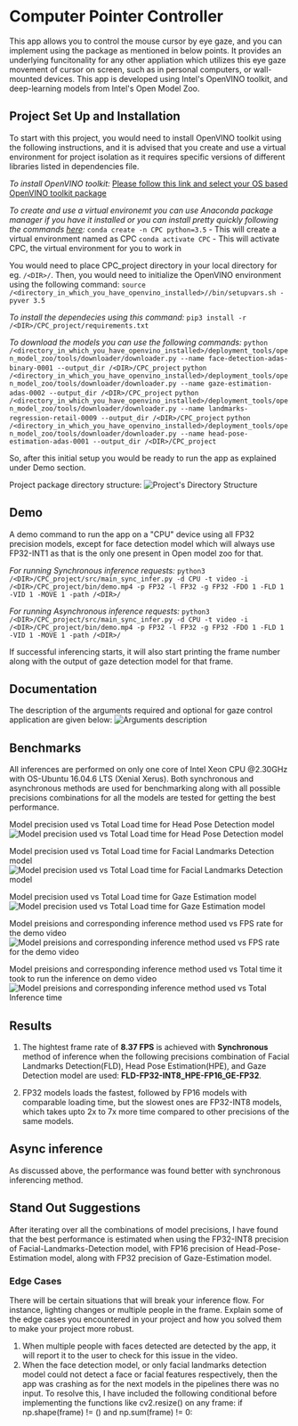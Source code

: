 # Computer Pointer Controller
This app allows you to control the mouse cursor by eye gaze, and you can implement using the package as mentioned in below points. It provides an underlying funcitonality for any other appliation which utilizes this eye gaze movement of cursor on screen, such as in personal computers, or wall-mounted devices. This app is developed using Intel's OpenVINO toolkit, and deep-learning models from Intel's Open Model Zoo.

## Project Set Up and Installation
To start with this project, you would need to install OpenVINO toolkit using the following instructions, and it is advised that you create and use a virtual environment for project isolation as it requires specific versions of different libraries listed in dependencies file.

_To install OpenVINO toolkit:_
[Please follow this link and select your OS based OpenVINO toolkit package](https://docs.openvinotoolkit.org/2020.1/index.html)

_To create and use a virtual environemt you can use Anaconda package manager if you have it installed or you can install pretty quickly following the commands [here](https://docs.anaconda.com/anaconda/install/):_
`conda create -n CPC python=3.5` - This will create a virtual environment named as CPC
`conda activate CPC` - This will activate CPC, the virtual environment for you to work in

You would need to place CPC_project directory in your local directory for eg. `/<DIR>/`. Then, you would need to initialize the OpenVINO environment using the following command:
`source /<directory_in_which_you_have_openvino_installed>//bin/setupvars.sh -pyver 3.5`

_To install the dependecies using this command:_
`pip3 install -r /<DIR>/CPC_project/requirements.txt`

_To download the models you can use the following commands:_
```python /<directory_in_which_you_have_openvino_installed>/deployment_tools/open_model_zoo/tools/downloader/downloader.py --name face-detection-adas-binary-0001 --output_dir /<DIR>/CPC_project```
```python /<directory_in_which_you_have_openvino_installed>/deployment_tools/open_model_zoo/tools/downloader/downloader.py --name gaze-estimation-adas-0002 --output_dir /<DIR>/CPC_project```
```python /<directory_in_which_you_have_openvino_installed>/deployment_tools/open_model_zoo/tools/downloader/downloader.py --name landmarks-regression-retail-0009 --output_dir /<DIR>/CPC_project```
```python /<directory_in_which_you_have_openvino_installed>/deployment_tools/open_model_zoo/tools/downloader/downloader.py --name head-pose-estimation-adas-0001 --output_dir /<DIR>/CPC_project```

So, after this initial setup you would be ready to run the app as explained under Demo section.

Project package directory structure:
![Project's Directory Structure](./results_testing/dir_structure.JPG)

## Demo
A demo command to run the app on a "CPU" device using all FP32 precision models, except for face detection model which will always use FP32-INT1 as that is the only one present in Open model zoo for that.

_For running Synchronous inference requests:_
```python3 /<DIR>/CPC_project/src/main_sync_infer.py -d CPU -t video -i /<DIR>/CPC_project/bin/demo.mp4 -p FP32 -l FP32 -g FP32 -FDO 1 -FLD 1 -VID 1 -MOVE 1 -path /<DIR>/```
    
_For running Asynchronous inference requests:_
```python3 /<DIR>/CPC_project/src/main_sync_infer.py -d CPU -t video -i /<DIR>/CPC_project/bin/demo.mp4 -p FP32 -l FP32 -g FP32 -FDO 1 -FLD 1 -VID 1 -MOVE 1 -path /<DIR>/```
    
If successful inferencing starts, it will also start printing the frame number along with the output of gaze detection model for that frame.

## Documentation
The description of the arguments required and optional for gaze control application are given below:
![Arguments description](./results_testing/app_arguments.JPG)

## Benchmarks
All inferences are performed on only one core of Intel Xeon CPU @2.30GHz with OS-Ubuntu 16.04.6 LTS (Xenial Xerus).
Both synchronous and asynchronous methods are used for benchmarking along with all possible precisions combinations for all the models are tested for getting the best performance.

Model precision used vs Total Load time for Head Pose Detection model
![Model precision used vs Total Load time for Head Pose Detection model](./results_testing/total_lt_hpe.jpeg)

Model precision used vs Total Load time for Facial Landmarks Detection model
![Model precision used vs Total Load time for Facial Landmarks Detection model](./results_testing/total_lt_fld.jpeg)

Model precision used vs Total Load time for Gaze Estimation model
![Model precision used vs Total Load time for Gaze Estimation model](./results_testing/total_lt_ge.jpeg)

Model preisions and corresponding inference method used vs FPS rate for the demo video
![Model preisions and corresponding inference method used vs FPS rate for the demo video](./results_testing/fps_avg_sync_vs_async.jpeg)

Model preisions and corresponding inference method used vs Total time it took to run the inference on demo video
![Model preisions and corresponding inference method used vs Total Inference time](./results_testing/total_inference_time_sync_vs_async.jpeg)

## Results
1. The hightest frame rate of **8.37 FPS** is achieved with **Synchronous** method of inference when the following precisions combination of Facial Landmarks Detection(FLD), Head Pose Estimation(HPE), and Gaze Detection model are used: **FLD-FP32-INT8_HPE-FP16_GE-FP32**.

2. FP32 models loads the fastest, followed by FP16 models with comparable loading time, but the slowest ones are FP32-INT8 models, which takes upto 2x to 7x more time compared to other precisions of the same models.

## Async inference
As discussed above, the performance was found better with synchronous inferencing method.

## Stand Out Suggestions
After iterating over all the combinations of model precisions, I have found that the best performance is estimated when using the FP32-INT8 precision of Facial-Landmarks-Detection model, with FP16 precision of Head-Pose-Estimation model, along with FP32 precision of Gaze-Estimation model.
### Edge Cases
There will be certain situations that will break your inference flow. For instance, lighting changes or multiple people in the frame. Explain some of the edge cases you encountered in your project and how you solved them to make your project more robust.
1. When multiple people with faces detected are detected by the app, it will report it to the user to check for this issue in the video.
2. When the face detection model, or only facial landmarks detection model could not detect a face or facial features respectively, then the app was crashing as for the next models in the pipelines there was no input. 
To resolve this,  I have included the following conditional before implementing the functions like cv2.resize() on any frame:
if np.shape(frame) != () and np.sum(frame) != 0:
